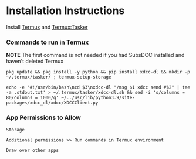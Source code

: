 # Installation Instructions

Install [Termux](https://f-droid.org/en/packages/com.termux/) and [Termux:Tasker](https://f-droid.org/en/packages/com.termux.tasker/)

### Commands to run in Termux

**NOTE** The first command is not needed if you had SubsDCC installed and haven't deleted Termux

```
pkg update && pkg install -y python && pip install xdcc-dl && mkdir -p ~/.termux/tasker/ ; termux-setup-storage
```

```
echo -e '#!/usr/bin/bash\ncd $3\nxdcc-dl "/msg $1 xdcc send #$2" | tee -a .stdout.txt' > ~/.termux/tasker/xdcc-dl.sh && sed -i 's/columns = 80/columns = 1000/g' ~/../usr/lib/python3.9/site-packages/xdcc_dl/xdcc/XDCCClient.py
```

### App Permissions to Allow

`Storage`

`Additional permissions >> Run commands in Termux environment`

`Draw over other apps`
